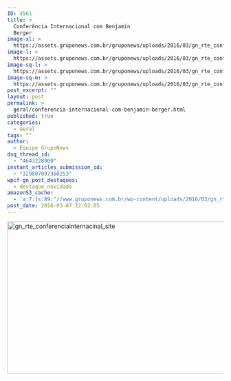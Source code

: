 ```yaml
---
ID: 4561
title: >
  Conferência Internacional com Benjamin
  Berger
image-xl: >
  https://assets.gruponews.com.br/gruponews/uploads/2016/03/gn_rte_conferenciainternacinal_site.png
image-l: >
  https://assets.gruponews.com.br/gruponews/uploads/2016/03/gn_rte_conferenciainternacinal_site.png
image-sq-l: >
  https://assets.gruponews.com.br/gruponews/uploads/2016/03/gn_rte_conferenciainternacinal_site.png
image-sq-m: >
  https://assets.gruponews.com.br/gruponews/uploads/2016/03/gn_rte_conferenciainternacinal_site-720x353.png
post_excerpt: ""
layout: post
permalink: >
  geral/conferencia-internacional-com-benjamin-berger.html
published: true
categories:
  - Geral
tags: ""
author:
  - Equipe GrupoNews
dsq_thread_id:
  - "4643228900"
instant_articles_submission_id:
  - "329807097360253"
wpcf-gn_post_destaques:
  - destaque_novidade
amazonS3_cache:
  - 'a:7:{s:89:"//www.gruponews.com.br/wp-content/uploads/2016/03/gn_rte_conferenciainternacinal_site.png";i:4567;s:97:"//www.gruponews.com.br/wp-content/uploads/2016/03/gn_rte_conferenciainternacinal_site-300x110.png";i:4567;s:97:"//www.gruponews.com.br/wp-content/uploads/2016/03/gn_rte_conferenciainternacinal_site-768x282.png";i:4567;s:97:"//www.gruponews.com.br/wp-content/uploads/2016/03/gn_rte_conferenciainternacinal_site-580x213.png";i:4567;s:96:"//www.gruponews.com.br/wp-content/uploads/2016/03/gn_rte_conferenciainternacinal_site-185x68.png";i:4567;s:91:"//assets.gruponews.com.br/gruponews/uploads/2016/03/gn_rte_conferenciainternacinal_site.png";i:4567;s:108:"//s3.amazonaws.com/assets.gruponews.com.br/gruponews/uploads/2016/03/gn_rte_conferenciainternacinal_site.png";i:4567;}'
post_date: 2016-03-07 22:02:05
---
```

<img class="alignnone size-full wp-image-4567" src="http://www.gruponews.com.br/wp-content/uploads/2016/03/gn_rte_conferenciainternacinal_site.png" alt="gn_rte_conferenciainternacinal_site" width="960" height="353" />